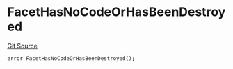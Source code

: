 # FacetHasNoCodeOrHasBeenDestroyed
[Git Source](https://github.com/thrackle-io/forte-rules-engine/blob/51222fa37733b5e2c25003328ad964a7e7155cb3/src/protocol/economic/ruleProcessor/RuleProcessorDiamond.sol)


```solidity
error FacetHasNoCodeOrHasBeenDestroyed();
```

